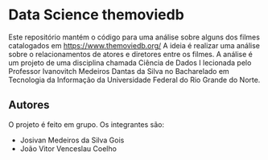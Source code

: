 # Data Science themoviedb

Este repositório mantém o código para uma análise sobre alguns dos filmes catalogados em https://www.themoviedb.org/
A ideia é realizar uma análise sobre o relacionamentos de atores e diretores entre os filmes. A análise é um projeto de uma disciplina chamada Ciência de Dados I lecionada pelo Professor Ivanovitch Medeiros Dantas da Silva no Bacharelado em Tecnologia da Informação da Universidade Federal do Rio Grande do Norte.

## Autores
O projeto é feito em grupo. Os integrantes são:
- Josivan Medeiros da Silva Gois
- João Vitor Venceslau Coelho


